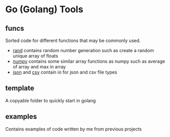 # Go (Golang) Tools

## funcs
Sorted code for different functions that may be commonly used.
- [rand](funcs/rand.go) contains random number generation such as create a random unique array of floats
- [numpy](funcs/numpy.go) contains some similar array functions as numpy such as average of array and max in array
- [json](funcs/json.go) and [csv](funcs/csv.go) contain io for json and csv file types

## template
A copyable folder to quickly start in golang

## examples
Contains examples of code written by me from previous projects
